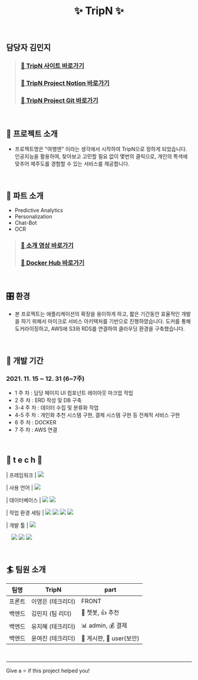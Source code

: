 <h1 align=center>
 ✨ TripN ✨
</h1>
<br/>

##   담당자  김민지

> ### [🔗 TripN 사이트 바로가기](http://tripn.shop/)
> ### [🔗 TripN Project Notion 바로가기](http://www.notion.so/projectripn//)
> ### [🔗 TripN Project Git 바로가기](https://github.com/ProjectTripN)

<br />

## 🎨 프로젝트 소개

- 프로젝트명은 "여행엔" 이라는 생각에서 시작하여 TripN으로 정하게 되었습니다.
인공지능을 활용하여, 찾아보고 고민할 필요 없이 몇번의 클릭으로, 개인의 특색에 맞추어 제주도를 경험할 수 있는 서비스를 제공합니다.

  <br />
## ‍🎤 파트 소개
- Predictive Analytics
- Personalization
- Chat-Bot
- OCR
> ### [🔗 소개 영상 바로가기](https://www.youtube.com/)
> ### [🔗 Docker Hub 바로가기](https://hub.docker.com/)
<br />

## 🎛️ 환경
- 본 프로젝트는 애플리케이션의 확장을 용이하게 하고, 짧은 기간동안 효율적인 개발을 하기 위해서 마이크로 서비스 아키텍처를 기반으로 진행하였습니다. 도커를 통해 도커라이징하고, AWS에 S3와 RDS를 연결하여 클라우딩 환경을 구축했습니다.

<br />

## 📅 개발 기간

### 2021. 11. 15 ~ 12. 31 (6~7주)
- 1 주 차 : 담당 페이지 UI 컴포넌트 레이아웃 마크업 작업
- 2 주 차 : ERD 작성 및 DB 구축
- 3-4 주 차 : 데이터 수집 및 분류화 작업
- 4-5 주 차 : 개인화 추천 시스템 구현, 결제 시스템 구현 등 전체적 서비스 구현
- 6 주 차 : DOCKER
- 7 주 차 : AWS 연결

<br />


## 🌹 t e c h 🌹

| 프레임워크     | <img src="https://img.shields.io/badge/Django-092E20?style=flat-square&logo=Django&logoColor=orange"/>

| 사용 언어      | <img src="https://img.shields.io/badge/Python-3776AB?style=flat-square&logo=Python&logoColor=yellow"/> 

| 데이터베이스   | <img src="https://img.shields.io/badge/RDS-F7931E?style=flat-square&logo=amazon&logoColor=black"/> <img src="https://img.shields.io/badge/MariaDB-003545?style=flat-square&logo=MariaDB&logoColor=white"/>

| 작업 환경 세팅 | <img src="https://img.shields.io/badge/AWS-232F3E?style=flat-square&logo=amazon%20aws&logoColor=black"/> <img src="https://img.shields.io/badge/Docker-2496ED?style=flat-square&logo=Docker&logoColor=white"/> 
<img src="https://img.shields.io/badge/Anaconda-44A833?style=flat-square&logo=Anaconda&logoColor=white"/> <img src="https://img.shields.io/badge/CUDA-232F3E?style=flat-square&logo=nvidia&logoColor=white"/>

| 개발 툴        | <img src="https://img.shields.io/badge/PyCharm-000000?style=flat-square&logo=PyCharm&logoColor=yellow"/>

　<img src="https://img.shields.io/badge/pytorch-EE4C2C?style=flat-square&logo=pytorch&logoColor=black"/> <img src="https://img.shields.io/badge/openCV-43B02A?style=flat-square&logo=openCV&logoColor=black"/>
<img src="https://img.shields.io/badge/TensorFlow-EE4C2C?style=flat-square&logo=TensorFlow&logoColor=black"/>

<br>

## 🏄‍ 팀원 소개

| 팀명   |        TripN        |          part          |
| ------ | ------------------- | ------------------- |
| 프론트 | 이영은 (테크리더)     |  FRONT  |
| 백엔드 | 김민지 (팀 리더)      |  💬 챗봇, 👍 추천  |
| 백엔드 | 유지혜 (테크리더)     |  📊 admin, 💰 결제  |
| 백엔드 | 윤여진 (테크리더)     | 📜 게시판, 🔐 user(보안) |

<br>

---

Give a ⭐️ if this project helped you!
<br />
